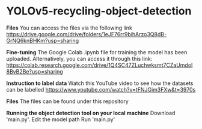 # YOLOv5-recycling-object-detection

**Files**
You can access the files via the following link
https://drive.google.com/drive/folders/1eJF76rr9bihArzo3Q8dB-GrNQ6knBHKm?usp=sharing

**Fine-tuning**
The Google Colab .ipynb file for training the model has been uploaded.
Alternatively, you can access it through this link:
https://colab.research.google.com/drive/1Q4SC47ZLuchwksmt7CZaUmdoI8BvB2Be?usp=sharing

**Instruction to label data**
Watch this YouTube video to see how the datasets can be labelled
https://www.youtube.com/watch?v=tFNJGim3FXw&t=3970s

**Files**
The files can be found under this repository

**Running the object detection tool on your local machine**
Download 'main.py'.
Edit the model path
Run 'main.py'
